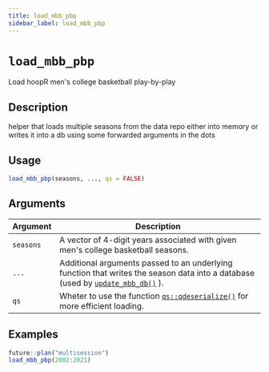 ```yaml
---
title: load_mbb_pbp
sidebar_label: load_mbb_pbp
---
```

# `load_mbb_pbp`

Load hoopR men's college basketball play-by-play


## Description

helper that loads multiple seasons from the data repo either into memory
 or writes it into a db using some forwarded arguments in the dots


## Usage

```r
load_mbb_pbp(seasons, ..., qs = FALSE)
```


## Arguments

Argument      |Description
------------- |----------------
`seasons`     |     A vector of 4-digit years associated with given men's college basketball seasons.
`...`     |     Additional arguments passed to an underlying function that writes the season data into a database (used by [`update_mbb_db()`](#updatembbdb()) ).
`qs`     |     Wheter to use the function [`qs::qdeserialize()`](#qs::qdeserialize()) for more efficient loading.


## Examples

```r
future::plan("multisession")
load_mbb_pbp(2002:2021)
```


